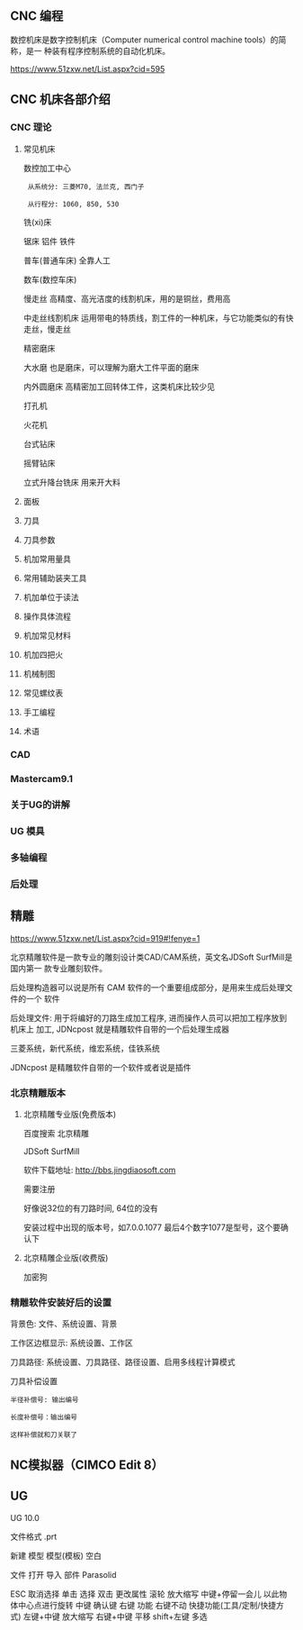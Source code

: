 ## CNC 编程

数控机床是数字控制机床（Computer numerical control machine tools）的简称，是一
种装有程序控制系统的自动化机床。

https://www.51zxw.net/List.aspx?cid=595

## CNC 机床各部介绍

### CNC 理论

1. 常见机床

    数控加工中心

        从系统分: 三菱M70, 法兰克, 西门子
        
        从行程分: 1060, 850, 530

    铣(xi)床

    锯床
        铝件
        铁件

    普车(普通车床)
        全靠人工

    数车(数控车床)

    慢走丝
        高精度、高光洁度的线割机床，用的是铜丝，费用高

    中走丝线割机床
        运用带电的特质线，割工件的一种机床，与它功能类似的有快走丝，慢走丝

    精密磨床

    大水磨
        也是磨床，可以理解为磨大工件平面的磨床

    内外圆磨床
        高精密加工回转体工件，这类机床比较少见

    打孔机

    火花机

    台式钻床

    摇臂钻床

    立式升降台铣床
        用来开大料

1. 面板

1. 刀具

1. 刀具参数

1. 机加常用量具

1. 常用辅助装夹工具

1. 机加单位于读法

1. 操作具体流程

1. 机加常见材料

1. 机加四把火

1. 机械制图

1. 常见螺纹表

1. 手工编程

1. 术语

### CAD

### Mastercam9.1

### 关于UG的讲解

### UG 模具

### 多轴编程

### 后处理


## 精雕

https://www.51zxw.net/List.aspx?cid=919#!fenye=1

北京精雕软件是一款专业的雕刻设计类CAD/CAM系统，英文名JDSoft SurfMill是国内第一
款专业雕刻软件。

后处理构造器可以说是所有 CAM 软件的一个重要组成部分，是用来生成后处理文件的一个
软件

后处理文件: 用于将编好的刀路生成加工程序, 进而操作人员可以把加工程序放到机床上
加工, JDNcpost 就是精雕软件自带的一个后处理生成器


三菱系统，新代系统，维宏系统，佳铁系统


JDNcpost 是精雕软件自带的一个软件或者说是插件

### 北京精雕版本

1. 北京精雕专业版(免费版本)


    百度搜索 北京精雕

    JDSoft SurfMill


    软件下载地址: http://bbs.jingdiaosoft.com

    需要注册

    好像说32位的有刀路时间, 64位的没有

    安装过程中出现的版本号，如7.0.0.1077 最后4个数字1077是型号，这个要确认下

1. 北京精雕企业版(收费版)

    加密狗

### 精雕软件安装好后的设置

背景色: 文件、系统设置、背景

工作区边框显示: 系统设置、工作区

刀具路径: 系统设置、刀具路径、路径设置、启用多线程计算模式

刀具补偿设置

    半径补偿号: 输出编号

    长度补偿号：输出编号

    这样补偿就和刀关联了



## NC模拟器（CIMCO Edit 8）



## UG

UG 10.0

文件格式 .prt

新建
    模型
        模型(模板)
        空白

文件
    打开
    导入
        部件
        Parasolid


ESC                 取消选择
单击                选择
双击                更改属性
滚轮                放大缩写
中键+停留一会儿     以此物体中心点进行旋转
中键                确认键
右键                功能
右键不动            快捷功能(工具/定制/快捷方式)
左键+中键           放大缩写
右键+中键           平移
shift+左键          多选


